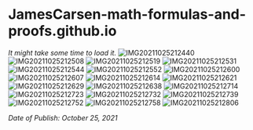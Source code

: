 # JamesCarsen-math-formulas-and-proofs.github.io
*It might take some time to load it.*
![IMG20211025212440](https://user-images.githubusercontent.com/70703379/138706150-7b05acd3-0e55-4e58-b7ec-cc8d26a9031d.jpg)
![IMG20211025212508](https://user-images.githubusercontent.com/70703379/138706175-522d5de9-02f7-4ea0-b1d7-940748b41511.jpg)
![IMG20211025212519](https://user-images.githubusercontent.com/70703379/138706189-2c6f1798-c8d4-49c6-93e8-ddf188ca9cad.jpg)
![IMG20211025212531](https://user-images.githubusercontent.com/70703379/138706207-7665a59a-a031-4226-8da2-dbd40dcf6663.jpg)
![IMG20211025212544](https://user-images.githubusercontent.com/70703379/138706220-9681b9e0-f6b1-4f6b-bc74-a0ae102a27c8.jpg)
![IMG20211025212552](https://user-images.githubusercontent.com/70703379/138706247-d4881bc9-eaad-4f11-9b7c-835da8b48811.jpg)
![IMG20211025212600](https://user-images.githubusercontent.com/70703379/138706378-8679a4d7-7247-434f-90ab-2e66a7fd3f91.jpg)
![IMG20211025212607](https://user-images.githubusercontent.com/70703379/138706382-376f6987-4e08-4233-83e3-c91da405ae97.jpg)
![IMG20211025212614](https://user-images.githubusercontent.com/70703379/138706386-1c0cee92-2c53-48a3-82f0-5cf8cf835ff4.jpg)
![IMG20211025212621](https://user-images.githubusercontent.com/70703379/138706391-30ff6298-9894-421b-ac67-89cac036a877.jpg)
![IMG20211025212629](https://user-images.githubusercontent.com/70703379/138706394-0c3f41a7-05db-44f8-930e-b4a1d8868804.jpg)
![IMG20211025212638](https://user-images.githubusercontent.com/70703379/138706398-74fae90b-bbd1-474e-b3aa-50e3a1105e74.jpg)
![IMG20211025212714](https://user-images.githubusercontent.com/70703379/138706446-133492b0-ded9-4bda-b3f8-5e8dac09e86e.jpg)
![IMG20211025212723](https://user-images.githubusercontent.com/70703379/138706457-d0f70d7c-93ac-4417-9699-1619c0826f04.jpg)
![IMG20211025212732](https://user-images.githubusercontent.com/70703379/138706476-44c5ab68-45bc-4b50-b94e-be1cc646334c.jpg)
![IMG20211025212739](https://user-images.githubusercontent.com/70703379/138706484-9c9c7694-77c8-41b0-83c1-fd0b88567d27.jpg)
![IMG20211025212752](https://user-images.githubusercontent.com/70703379/138706492-404a4e94-ca36-4830-bc74-7ee68ccc5cf7.jpg)
![IMG20211025212758](https://user-images.githubusercontent.com/70703379/138706506-8d55317e-658c-4718-aedd-c67900a89193.jpg)
![IMG20211025212806](https://user-images.githubusercontent.com/70703379/138706531-73d6abba-a5d9-434f-863e-b8ee129d5497.jpg)




*Date of Publish: October 25, 2021*
